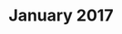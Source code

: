 ---
title: January 2017
showTitle: true
image: /img/drawings/prettydesign.jpg
materials: colored pencils, pencil, white marker
description:
---
